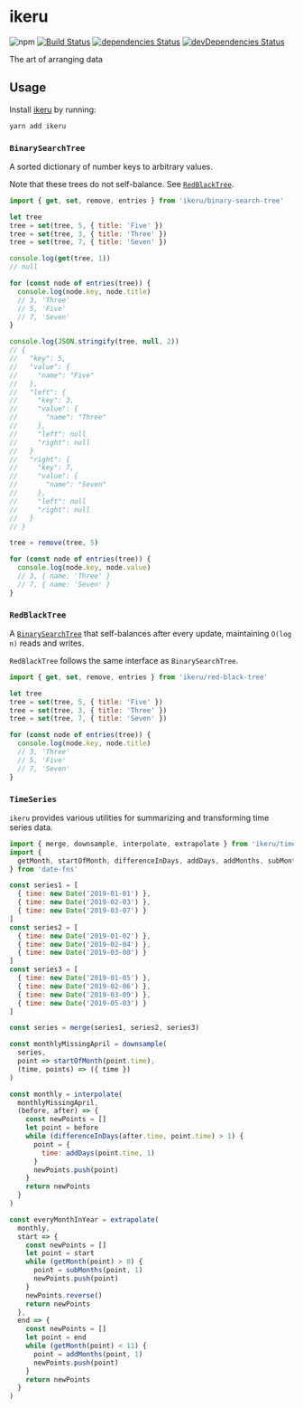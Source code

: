 # ikeru
![npm](https://img.shields.io/npm/v/ikeru.svg)
[![Build Status](https://travis-ci.org/vinsonchuong/ikeru.svg?branch=master)](https://travis-ci.org/vinsonchuong/ikeru)
[![dependencies Status](https://david-dm.org/vinsonchuong/ikeru/status.svg)](https://david-dm.org/vinsonchuong/ikeru)
[![devDependencies Status](https://david-dm.org/vinsonchuong/ikeru/dev-status.svg)](https://david-dm.org/vinsonchuong/ikeru?type=dev)

The art of arranging data

## Usage
Install [ikeru](https://yarnpkg.com/en/package/ikeru)
by running:

```sh
yarn add ikeru
```

### `BinarySearchTree`
A sorted dictionary of number keys to arbitrary values.

Note that these trees do not self-balance. See [`RedBlackTree`](#redblacktree).

```js
import { get, set, remove, entries } from 'ikeru/binary-search-tree'

let tree
tree = set(tree, 5, { title: 'Five' })
tree = set(tree, 3, { title: 'Three' })
tree = set(tree, 7, { title: 'Seven' })

console.log(get(tree, 1))
// null

for (const node of entries(tree)) {
  console.log(node.key, node.title)
  // 3, 'Three'
  // 5, 'Five'
  // 7, 'Seven'
}

console.log(JSON.stringify(tree, null, 2))
// {
//   "key": 5,
//   "value": {
//     "name": "Five"
//   },
//   "left": {
//     "key": 3,
//     "value": {
//       "name": "Three"
//     },
//     "left": null
//     "right": null
//   }
//   "right": {
//     "key": 7,
//     "value": {
//       "name": "Seven"
//     },
//     "left": null
//     "right": null
//   }
// }

tree = remove(tree, 5)

for (const node of entries(tree)) {
  console.log(node.key, node.value)
  // 3, { name: 'Three' }
  // 7, { name: 'Seven' }
}
```

### `RedBlackTree`
A [`BinarySearchTree`](#binarysearchtree) that self-balances after every update,
maintaining `O(log n)` reads and writes.

`RedBlackTree` follows the same interface as `BinarySearchTree`.

```js
import { get, set, remove, entries } from 'ikeru/red-black-tree'

let tree
tree = set(tree, 5, { title: 'Five' })
tree = set(tree, 3, { title: 'Three' })
tree = set(tree, 7, { title: 'Seven' })

for (const node of entries(tree)) {
  console.log(node.key, node.title)
  // 3, 'Three'
  // 5, 'Five'
  // 7, 'Seven'
}
```

### `TimeSeries`
`ikeru` provides various utilities for summarizing and transforming time series
data.

```js
import { merge, downsample, interpolate, extrapolate } from 'ikeru/time-series'
import {
  getMonth, startOfMonth, differenceInDays, addDays, addMonths, subMonths
} from 'date-fns'

const series1 = [
  { time: new Date('2019-01-01') },
  { time: new Date('2019-02-03') },
  { time: new Date('2019-03-07') }
]
const series2 = [
  { time: new Date('2019-01-02') },
  { time: new Date('2019-02-04') },
  { time: new Date('2019-03-08') }
]
const series3 = [
  { time: new Date('2019-01-05') },
  { time: new Date('2019-02-06') },
  { time: new Date('2019-03-09') },
  { time: new Date('2019-05-03') }
]

const series = merge(series1, series2, series3)

const monthlyMissingApril = downsample(
  series,
  point => startOfMonth(point.time),
  (time, points) => ({ time })
)

const monthly = interpolate(
  monthlyMissingApril,
  (before, after) => {
    const newPoints = []
    let point = before
    while (differenceInDays(after.time, point.time) > 1) {
      point = {
        time: addDays(point.time, 1)
      }
      newPoints.push(point)
    }
    return newPoints
  }
)

const everyMonthInYear = extrapolate(
  monthly,
  start => {
    const newPoints = []
    let point = start
    while (getMonth(point) > 0) {
      point = subMonths(point, 1)
      newPoints.push(point)
    }
    newPoints.reverse()
    return newPoints
  },
  end => {
    const newPoints = []
    let point = end
    while (getMonth(point) < 11) {
      point = addMonths(point, 1)
      newPoints.push(point)
    }
    return newPoints
  }
)
```

